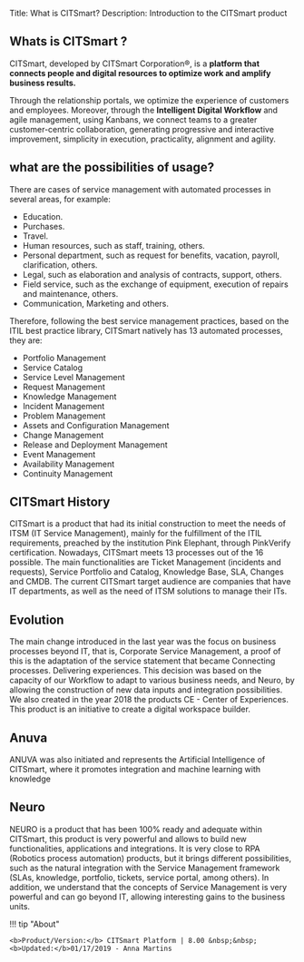 Title: What is CITSmart?
Description: Introduction to the CITSmart product

## Whats is CITSmart ?

CITSmart, developed by CITSmart Corporation®, is a **platform that 
connects people and digital resources to optimize work and amplify 
business results.**

Through the relationship portals, we optimize the experience of customers 
and employees. Moreover, through the **Intelligent Digital Workflow** and agile 
management, using Kanbans, we connect teams to a greater customer-centric 
collaboration, generating progressive and interactive improvement, simplicity 
in execution, practicality, alignment and agility.

what are the possibilities of usage?
-------------------------------

There are cases of service management with automated processes in several areas, 
for example:

*   Education.
*   Purchases.
*   Travel.
*   Human resources, such as staff, training, others.
*   Personal department, such as request for benefits, vacation, payroll, clarification, others.
*   Legal, such as elaboration and analysis of contracts, support, others.
*   Field service, such as the exchange of equipment, execution of repairs and maintenance, others.
*   Communication, Marketing and others.

Therefore, following the best service management practices, based on the ITIL best 
practice library, CITSmart natively has 13 automated processes, they are:

*   Portfolio Management
*   Service Catalog
*   Service Level Management
*   Request Management
*   Knowledge Management
*   Incident Management
*   Problem Management
*   Assets and Configuration Management
*   Change Management
*   Release and Deployment Management
*   Event Management
*   Availability Management
*   Continuity Management

CITSmart History
--------------------

CITSmart is a product that had its initial construction to meet the needs of ITSM (IT Service Management),
mainly for the fulfillment of the ITIL requirements, preached by the institution Pink Elephant, through
PinkVerify certification. Nowadays, CITSmart meets 13 processes out of the 16 possible. The main
functionalities are Ticket Management (incidents and requests), Service Portfolio and Catalog, Knowledge
Base, SLA, Changes and CMDB.
The current CITSmart target audience are companies that have IT departments, as well as the need of
ITSM solutions to manage their ITs.

Evolution
------------

The main change introduced in the last year was the focus on business processes beyond IT, that is,
Corporate Service Management, a proof of this is the adaptation of the service statement that became
Connecting processes. Delivering experiences.
This decision was based on the capacity of our Workflow to adapt to various business needs, and Neuro,
by allowing the construction of new data inputs and integration possibilities.
We also created in the year 2018 the products CE - Center of Experiences. This product is an initiative to
create a digital workspace builder. 

Anuva
-----

ANUVA was also initiated and represents the Artificial Intelligence of CITSmart, where it promotes
integration and machine learning with knowledge

Neuro
-----

NEURO is a product that has been 100% ready and adequate within CITSmart, this product is very powerful
and allows to build new functionalities, applications and integrations. It is very close to RPA (Robotics process automation) products, but it brings different possibilities, such as the natural integration with the
Service Management framework (SLAs, knowledge, portfolio, tickets, service portal, among others).
In addition, we understand that the concepts of Service Management is very powerful and can go beyond
IT, allowing interesting gains to the business units.

!!! tip "About"

    <b>Product/Version:</b> CITSmart Platform | 8.00 &nbsp;&nbsp;
    <b>Updated:</b>01/17/2019 - Anna Martins
